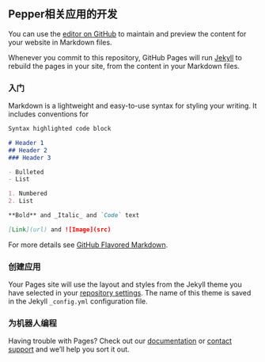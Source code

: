 ## Pepper相关应用的开发

You can use the [editor on GitHub](https://github.com/HavocZhang/Pepper/edit/master/README.md) to maintain and preview the content for your website in Markdown files.

Whenever you commit to this repository, GitHub Pages will run [Jekyll](https://jekyllrb.com/) to rebuild the pages in your site, from the content in your Markdown files.

### 入门

Markdown is a lightweight and easy-to-use syntax for styling your writing. It includes conventions for

```markdown
Syntax highlighted code block

# Header 1
## Header 2
### Header 3

- Bulleted
- List

1. Numbered
2. List

**Bold** and _Italic_ and `Code` text

[Link](url) and ![Image](src)
```

For more details see [GitHub Flavored Markdown](https://guides.github.com/features/mastering-markdown/).

### 创建应用

Your Pages site will use the layout and styles from the Jekyll theme you have selected in your [repository settings](https://github.com/HavocZhang/Pepper/settings). The name of this theme is saved in the Jekyll `_config.yml` configuration file.

### 为机器人编程

Having trouble with Pages? Check out our [documentation](https://help.github.com/categories/github-pages-basics/) or [contact support](https://github.com/contact) and we’ll help you sort it out.
